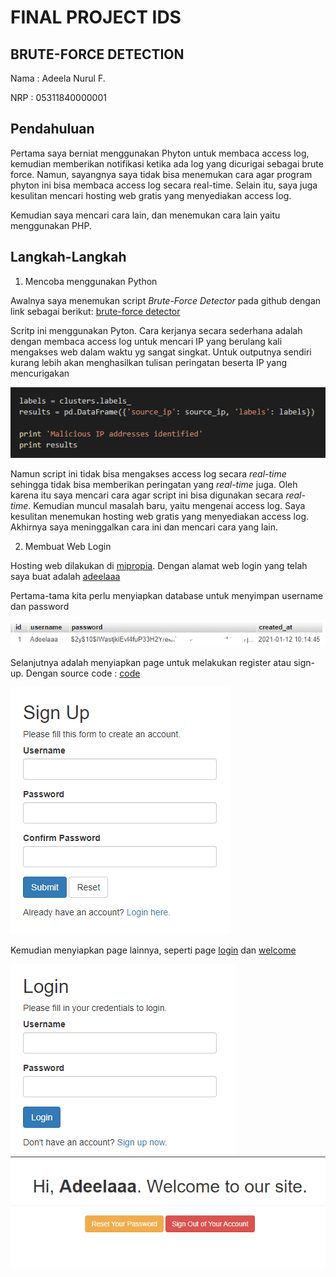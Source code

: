 # FINAL PROJECT IDS
## BRUTE-FORCE DETECTION

Nama : Adeela Nurul F.

NRP  : 05311840000001

## Pendahuluan

Pertama saya berniat menggunakan Phyton untuk membaca access log, kemudian memberikan notifikasi ketika ada log yang dicurigai sebagai brute force. Namun, sayangnya saya tidak bisa menemukan cara agar program phyton ini bisa membaca access log secara real-time. Selain itu, saya juga kesulitan mencari hosting web gratis yang menyediakan access log.

Kemudian saya mencari cara lain, dan menemukan cara lain yaitu menggunakan PHP.

## Langkah-Langkah

1. Mencoba menggunakan Python

Awalnya saya menemukan script _Brute-Force Detector_ pada github dengan link sebagai berikut: [brute-force detector](https://github.com/rahul2992/hack_detection)

Scritp ini menggunakan Pyton. Cara kerjanya secara sederhana adalah dengan membaca access log untuk mencari IP yang berulang kali mengakses web dalam waktu yg sangat singkat. Untuk outputnya sendiri kurang lebih akan menghasilkan tulisan peringatan beserta IP yang mencurigakan

![result](image/img-1.png)

Namun script ini tidak bisa mengakses access log secara _real-time_ sehingga tidak bisa memberikan peringatan yang _real-time_ juga. Oleh karena itu saya mencari cara agar script ini bisa digunakan secara _real-time_. Kemudian muncul masalah baru, yaitu mengenai access log. Saya kesulitan menemukan hosting web gratis yang menyediakan access log. Akhirnya saya meninggalkan cara ini dan mencari cara yang lain.

2. Membuat Web Login

Hosting web dilakukan di [mipropia](https://mipropia.com/). Dengan alamat web login yang telah saya buat adalah [adeelaaa](http://adeelaaa.mipropia.com/register.php?)

Pertama-tama kita perlu menyiapkan database untuk menyimpan username dan password

![database](image/img-2.png)

Selanjutnya adalah menyiapkan page untuk melakukan register atau sign-up. Dengan source code : [code](scriptphp_web/register.php)

![register](image/img-3.png)

Kemudian menyiapkan page lainnya, seperti page [login](scriptphp_web/login.php) dan [welcome](scriptphp_web/welcome.php)

![login](image/img-4.png)
![welcome](image/img-5.png)
